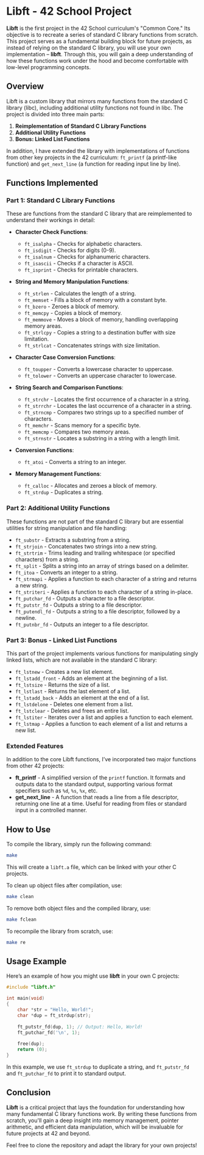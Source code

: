# Libft - 42 School Project

**Libft** is the first project in the 42 School curriculum's "Common Core." Its objective is to recreate a series of standard C library functions from scratch. This project serves as a fundamental building block for future projects, as instead of relying on the standard C library, you will use your own implementation – **libft**. Through this, you will gain a deep understanding of how these functions work under the hood and become comfortable with low-level programming concepts.

## Overview

Libft is a custom library that mirrors many functions from the standard C library (libc), including additional utility functions not found in libc. The project is divided into three main parts:

1. **Reimplementation of Standard C Library Functions**
2. **Additional Utility Functions**
3. **Bonus: Linked List Functions**

In addition, I have extended the library with implementations of functions from other key projects in the 42 curriculum: `ft_printf` (a printf-like function) and `get_next_line` (a function for reading input line by line).

## Functions Implemented

### Part 1: Standard C Library Functions

These are functions from the standard C library that are reimplemented to understand their workings in detail:

- **Character Check Functions**:
  - `ft_isalpha` - Checks for alphabetic characters.
  - `ft_isdigit` - Checks for digits (0-9).
  - `ft_isalnum` - Checks for alphanumeric characters.
  - `ft_isascii` - Checks if a character is ASCII.
  - `ft_isprint` - Checks for printable characters.

- **String and Memory Manipulation Functions**:
  - `ft_strlen` - Calculates the length of a string.
  - `ft_memset` - Fills a block of memory with a constant byte.
  - `ft_bzero` - Zeroes a block of memory.
  - `ft_memcpy` - Copies a block of memory.
  - `ft_memmove` - Moves a block of memory, handling overlapping memory areas.
  - `ft_strlcpy` - Copies a string to a destination buffer with size limitation.
  - `ft_strlcat` - Concatenates strings with size limitation.

- **Character Case Conversion Functions**:
  - `ft_toupper` - Converts a lowercase character to uppercase.
  - `ft_tolower` - Converts an uppercase character to lowercase.

- **String Search and Comparison Functions**:
  - `ft_strchr` - Locates the first occurrence of a character in a string.
  - `ft_strrchr` - Locates the last occurrence of a character in a string.
  - `ft_strncmp` - Compares two strings up to a specified number of characters.
  - `ft_memchr` - Scans memory for a specific byte.
  - `ft_memcmp` - Compares two memory areas.
  - `ft_strnstr` - Locates a substring in a string with a length limit.

- **Conversion Functions**:
  - `ft_atoi` - Converts a string to an integer.

- **Memory Management Functions**:
  - `ft_calloc` - Allocates and zeroes a block of memory.
  - `ft_strdup` - Duplicates a string.

### Part 2: Additional Utility Functions

These functions are not part of the standard C library but are essential utilities for string manipulation and file handling:

- `ft_substr` - Extracts a substring from a string.
- `ft_strjoin` - Concatenates two strings into a new string.
- `ft_strtrim` - Trims leading and trailing whitespace (or specified characters) from a string.
- `ft_split` - Splits a string into an array of strings based on a delimiter.
- `ft_itoa` - Converts an integer to a string.
- `ft_strmapi` - Applies a function to each character of a string and returns a new string.
- `ft_striteri` - Applies a function to each character of a string in-place.
- `ft_putchar_fd` - Outputs a character to a file descriptor.
- `ft_putstr_fd` - Outputs a string to a file descriptor.
- `ft_putendl_fd` - Outputs a string to a file descriptor, followed by a newline.
- `ft_putnbr_fd` - Outputs an integer to a file descriptor.

### Part 3: Bonus - Linked List Functions

This part of the project implements various functions for manipulating singly linked lists, which are not available in the standard C library:

- `ft_lstnew` - Creates a new list element.
- `ft_lstadd_front` - Adds an element at the beginning of a list.
- `ft_lstsize` - Returns the size of a list.
- `ft_lstlast` - Returns the last element of a list.
- `ft_lstadd_back` - Adds an element at the end of a list.
- `ft_lstdelone` - Deletes one element from a list.
- `ft_lstclear` - Deletes and frees an entire list.
- `ft_lstiter` - Iterates over a list and applies a function to each element.
- `ft_lstmap` - Applies a function to each element of a list and returns a new list.

### Extended Features

In addition to the core Libft functions, I’ve incorporated two major functions from other 42 projects:

- **ft_printf** - A simplified version of the `printf` function. It formats and outputs data to the standard output, supporting various format specifiers such as `%d`, `%s`, `%x`, etc.
- **get_next_line** - A function that reads a line from a file descriptor, returning one line at a time. Useful for reading from files or standard input in a controlled manner.


## How to Use

To compile the library, simply run the following command:

```bash
make
```

This will create a `libft.a` file, which can be linked with your other C projects.

To clean up object files after compilation, use:

```bash
make clean
```

To remove both object files and the compiled library, use:

```bash
make fclean
```

To recompile the library from scratch, use:

```bash
make re
```

## Usage Example

Here’s an example of how you might use **libft** in your own C projects:

```c
#include "libft.h"

int main(void)
{
    char *str = "Hello, World!";
    char *dup = ft_strdup(str);
    
    ft_putstr_fd(dup, 1); // Output: Hello, World!
    ft_putchar_fd('\n', 1);
    
    free(dup);
    return (0);
}
```

In this example, we use `ft_strdup` to duplicate a string, and `ft_putstr_fd` and `ft_putchar_fd` to print it to standard output.

## Conclusion

**Libft** is a critical project that lays the foundation for understanding how many fundamental C library functions work. By writing these functions from scratch, you'll gain a deep insight into memory management, pointer arithmetic, and efficient data manipulation, which will be invaluable for future projects at 42 and beyond.

Feel free to clone the repository and adapt the library for your own projects!

